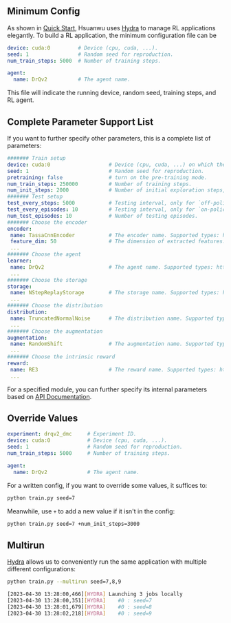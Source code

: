 ## Minimum Config
As shown in [Quick Start](quick_start.md), Hsuanwu uses [Hydra](hydra.cc) to manage RL applications elegantly. To build a RL application, the 
minimum configuration file can be
``` yaml title="minimum_config.yaml"
device: cuda:0         # Device (cpu, cuda, ...).
seed: 1                # Random seed for reproduction.
num_train_steps: 5000  # Number of training steps.

agent:
  name: DrQv2          # The agent name.
```
This file will indicate the running device, random seed, training steps, and RL agent.

## Complete Parameter Support List
If you want to further specify other parameters, this is a complete list of parameters:
``` yaml title="complete_config.yaml"
####### Train setup
device: cuda:0                   # Device (cpu, cuda, ...) on which the code should be run.
seed: 1                          # Random seed for reproduction.
pretraining: false               # turn on the pre-training mode.
num_train_steps: 250000          # Number of training steps.
num_init_steps: 2000             # Number of initial exploration steps, only for `off-policy` agents.
####### Test setup
test_every_steps: 5000           # Testing interval, only for `off-policy` agents.
test_every_episodes: 10          # Testing interval, only for `on-policy` agents.
num_test_episodes: 10            # Number of testing episodes.
####### Choose the encoder
encoder:
 name: TassaCnnEncoder           # The encoder name. Supported types: https://docs.hsuanwu.dev/api/
 feature_dim: 50                 # The dimension of extracted features.
 ...
####### Choose the agent
learner:
 name: DrQv2                     # The agent name. Supported types: https://docs.hsuanwu.dev/api/
 ...
####### Choose the storage
storage:
 name: NStepReplayStorage        # The storage name. Supported types: https://docs.hsuanwu.dev/api/
 ...
####### Choose the distribution
distribution:
 name: TruncatedNormalNoise      # The distribution name. Supported types: https://docs.hsuanwu.dev/api/
 ...
####### Choose the augmentation
augmentation:
 name: RandomShift               # The augmentation name. Supported types: https://docs.hsuanwu.dev/api/
 ...
####### Choose the intrinsic reward
reward:
 name: RE3                       # The reward name. Supported types: https://docs.hsuanwu.dev/api/
 ...
```
For a specified module, you can further specify its internal parameters based on [API Documentation](https://docs.hsuanwu.dev/api/).
## Override Values
``` yaml title="example.yaml"
experiment: drqv2_dmc     # Experiment ID.
device: cuda:0            # Device (cpu, cuda, ...).
seed: 1                   # Random seed for reproduction.
num_train_steps: 5000     # Number of training steps.

agent:
  name: DrQv2             # The agent name.
```
For a written config, if you want to override some values, it suffices to:
``` sh
python train.py seed=7
```
Meanwhile, use `+` to add a new value if it isn't in the config:
``` sh
python train.py seed=7 +num_init_steps=3000
```

## Multirun
[Hydra](hydra.cc) allows us to conveniently run the same application with multiple different configurations:
``` sh
python train.py --multirun seed=7,8,9

[2023-04-30 13:28:00,466][HYDRA] Launching 3 jobs locally
[2023-04-30 13:28:00,351][HYDRA] 	#0 : seed=7
[2023-04-30 13:28:01,679][HYDRA] 	#0 : seed=8
[2023-04-30 13:28:02,218][HYDRA] 	#0 : seed=9
```